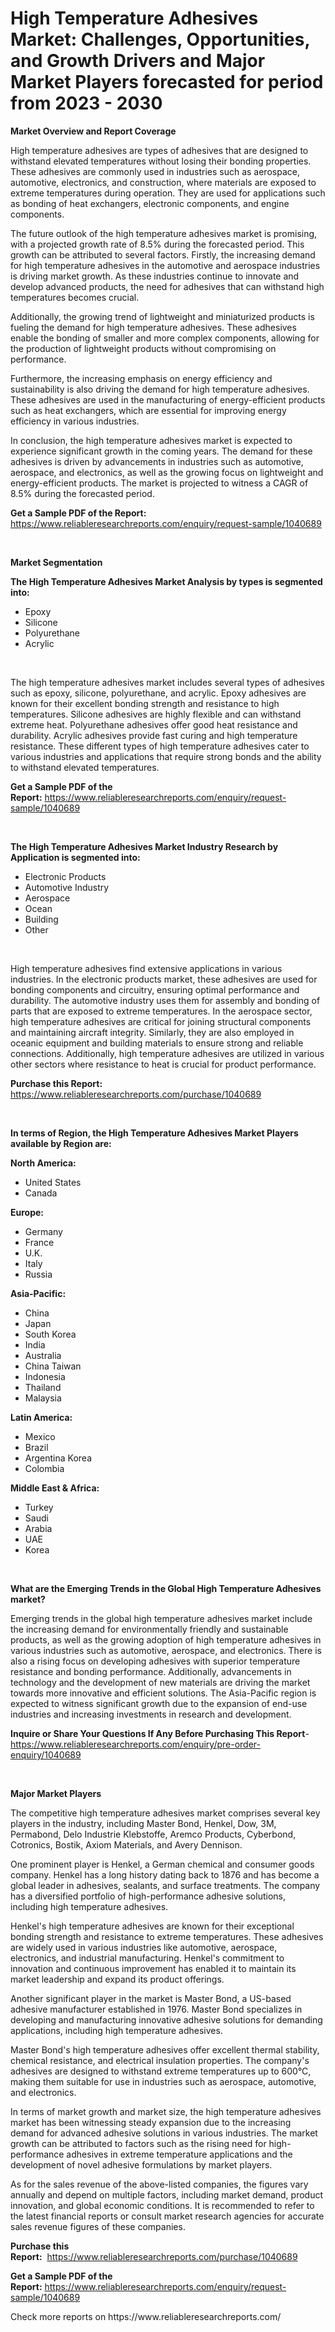 <p><h1>High Temperature Adhesives Market: Challenges, Opportunities, and Growth Drivers and Major Market Players forecasted for period from 2023 - 2030</h1></p><p><strong>Market Overview and Report Coverage</strong></p>
<p><p>High temperature adhesives are types of adhesives that are designed to withstand elevated temperatures without losing their bonding properties. These adhesives are commonly used in industries such as aerospace, automotive, electronics, and construction, where materials are exposed to extreme temperatures during operation. They are used for applications such as bonding of heat exchangers, electronic components, and engine components.</p><p>The future outlook of the high temperature adhesives market is promising, with a projected growth rate of 8.5% during the forecasted period. This growth can be attributed to several factors. Firstly, the increasing demand for high temperature adhesives in the automotive and aerospace industries is driving market growth. As these industries continue to innovate and develop advanced products, the need for adhesives that can withstand high temperatures becomes crucial.</p><p>Additionally, the growing trend of lightweight and miniaturized products is fueling the demand for high temperature adhesives. These adhesives enable the bonding of smaller and more complex components, allowing for the production of lightweight products without compromising on performance.</p><p>Furthermore, the increasing emphasis on energy efficiency and sustainability is also driving the demand for high temperature adhesives. These adhesives are used in the manufacturing of energy-efficient products such as heat exchangers, which are essential for improving energy efficiency in various industries.</p><p>In conclusion, the high temperature adhesives market is expected to experience significant growth in the coming years. The demand for these adhesives is driven by advancements in industries such as automotive, aerospace, and electronics, as well as the growing focus on lightweight and energy-efficient products. The market is projected to witness a CAGR of 8.5% during the forecasted period.</p></p>
<p><strong>Get a Sample PDF of the Report:</strong> <a href="https://www.reliableresearchreports.com/enquiry/request-sample/1040689">https://www.reliableresearchreports.com/enquiry/request-sample/1040689</a></p>
<p>&nbsp;</p>
<p><strong>Market Segmentation</strong></p>
<p><strong>The High Temperature Adhesives Market Analysis by types is segmented into:</strong></p>
<p><ul><li>Epoxy</li><li>Silicone</li><li>Polyurethane</li><li>Acrylic</li></ul></p>
<p>&nbsp;</p>
<p><p>The high temperature adhesives market includes several types of adhesives such as epoxy, silicone, polyurethane, and acrylic. Epoxy adhesives are known for their excellent bonding strength and resistance to high temperatures. Silicone adhesives are highly flexible and can withstand extreme heat. Polyurethane adhesives offer good heat resistance and durability. Acrylic adhesives provide fast curing and high temperature resistance. These different types of high temperature adhesives cater to various industries and applications that require strong bonds and the ability to withstand elevated temperatures.</p></p>
<p><strong>Get a Sample PDF of the Report:</strong>&nbsp;<a href="https://www.reliableresearchreports.com/enquiry/request-sample/1040689">https://www.reliableresearchreports.com/enquiry/request-sample/1040689</a></p>
<p>&nbsp;</p>
<p><strong>The High Temperature Adhesives Market Industry Research by Application is segmented into:</strong></p>
<p><ul><li>Electronic Products</li><li>Automotive Industry</li><li>Aerospace</li><li>Ocean</li><li>Building</li><li>Other</li></ul></p>
<p>&nbsp;</p>
<p><p>High temperature adhesives find extensive applications in various industries. In the electronic products market, these adhesives are used for bonding components and circuitry, ensuring optimal performance and durability. The automotive industry uses them for assembly and bonding of parts that are exposed to extreme temperatures. In the aerospace sector, high temperature adhesives are critical for joining structural components and maintaining aircraft integrity. Similarly, they are also employed in oceanic equipment and building materials to ensure strong and reliable connections. Additionally, high temperature adhesives are utilized in various other sectors where resistance to heat is crucial for product performance.</p></p>
<p><strong>Purchase this Report:</strong>&nbsp; <a href="https://www.reliableresearchreports.com/purchase/1040689">https://www.reliableresearchreports.com/purchase/1040689</a></p>
<p>&nbsp;</p>
<p><strong>In terms of Region, the High Temperature Adhesives Market Players available by Region are:</strong></p>
<p>
    <p> <strong> North America: </strong>
        <ul>
            <li>United States</li>
            <li>Canada</li>
        </ul>
        </p> 
    <p> <strong> Europe: </strong>
        <ul>
            <li>Germany</li>
            <li>France</li>
            <li>U.K.</li>
            <li>Italy</li>
            <li>Russia</li>
        </ul>
        </p> 
    <p> <strong> Asia-Pacific: </strong>
        <ul>
            <li>China</li>
            <li>Japan</li>
            <li>South Korea</li>
            <li>India</li>
            <li>Australia</li>
            <li>China Taiwan</li>
            <li>Indonesia</li>
            <li>Thailand</li>
            <li>Malaysia</li>
        </ul>
        </p> 
    <p> <strong> Latin America: </strong>
        <ul>
            <li>Mexico</li>
            <li>Brazil</li>
            <li>Argentina Korea</li>
            <li>Colombia</li>
        </ul>
        </p> 
    <p> <strong> Middle East & Africa: </strong>
        <ul>
            <li>Turkey</li>
            <li>Saudi</li>
            <li>Arabia</li>
            <li>UAE</li>
            <li>Korea</li>
        </ul>
    </p>
    </p>
<p>&nbsp;</p>
<p><strong>What are the Emerging Trends in the Global High Temperature Adhesives market?</strong></p>
<p><p>Emerging trends in the global high temperature adhesives market include the increasing demand for environmentally friendly and sustainable products, as well as the growing adoption of high temperature adhesives in various industries such as automotive, aerospace, and electronics. There is also a rising focus on developing adhesives with superior temperature resistance and bonding performance. Additionally, advancements in technology and the development of new materials are driving the market towards more innovative and efficient solutions. The Asia-Pacific region is expected to witness significant growth due to the expansion of end-use industries and increasing investments in research and development.</p></p>
<p><strong>Inquire or Share Your Questions If Any Before Purchasing This Report</strong>- <a href="https://www.reliableresearchreports.com/enquiry/pre-order-enquiry/1040689">https://www.reliableresearchreports.com/enquiry/pre-order-enquiry/1040689</a></p>
<p>&nbsp;</p>
<p><strong>Major Market Players</strong></p>
<p><p>The competitive high temperature adhesives market comprises several key players in the industry, including Master Bond, Henkel, Dow, 3M, Permabond, Delo Industrie Klebstoffe, Aremco Products, Cyberbond, Cotronics, Bostik, Axiom Materials, and Avery Dennison.</p><p>One prominent player is Henkel, a German chemical and consumer goods company. Henkel has a long history dating back to 1876 and has become a global leader in adhesives, sealants, and surface treatments. The company has a diversified portfolio of high-performance adhesive solutions, including high temperature adhesives.</p><p>Henkel's high temperature adhesives are known for their exceptional bonding strength and resistance to extreme temperatures. These adhesives are widely used in various industries like automotive, aerospace, electronics, and industrial manufacturing. Henkel's commitment to innovation and continuous improvement has enabled it to maintain its market leadership and expand its product offerings.</p><p>Another significant player in the market is Master Bond, a US-based adhesive manufacturer established in 1976. Master Bond specializes in developing and manufacturing innovative adhesive solutions for demanding applications, including high temperature adhesives.</p><p>Master Bond's high temperature adhesives offer excellent thermal stability, chemical resistance, and electrical insulation properties. The company's adhesives are designed to withstand extreme temperatures up to 600°C, making them suitable for use in industries such as aerospace, automotive, and electronics.</p><p>In terms of market growth and market size, the high temperature adhesives market has been witnessing steady expansion due to the increasing demand for advanced adhesive solutions in various industries. The market growth can be attributed to factors such as the rising need for high-performance adhesives in extreme temperature applications and the development of novel adhesive formulations by market players.</p><p>As for the sales revenue of the above-listed companies, the figures vary annually and depend on multiple factors, including market demand, product innovation, and global economic conditions. It is recommended to refer to the latest financial reports or consult market research agencies for accurate sales revenue figures of these companies.</p></p>
<p><strong>Purchase this Report:</strong>&nbsp;&nbsp;<a href="https://www.reliableresearchreports.com/purchase/1040689">https://www.reliableresearchreports.com/purchase/1040689</a></p>
<p></p>
<p><strong>Get a Sample PDF of the Report:</strong>&nbsp;<a href="https://www.reliableresearchreports.com/enquiry/request-sample/1040689">https://www.reliableresearchreports.com/enquiry/request-sample/1040689</a></p>
<p>Check more reports on https://www.reliableresearchreports.com/</p>